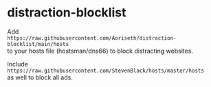 # distraction-blocklist

Add  
`https://raw.githubusercontent.com/Aoriseth/distraction-blocklist/main/hosts`  
to your hosts file (hostsman/dns66) to block distracting websites.

Include  
`https://raw.githubusercontent.com/StevenBlack/hosts/master/hosts`  
as well to block all ads.
